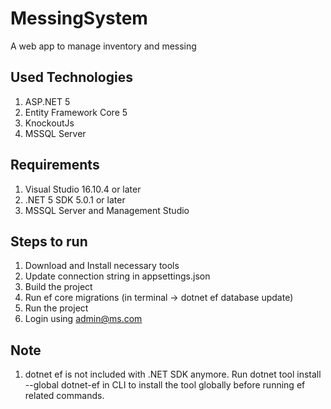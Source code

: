 # MessingSystem
 
A web app to manage inventory and messing

## Used Technologies
1. ASP.NET 5
2. Entity Framework Core 5
3. KnockoutJs
4. MSSQL Server


## Requirements
1. Visual Studio 16.10.4 or later
2. .NET 5 SDK 5.0.1 or later
3. MSSQL Server and Management Studio


## Steps to run
1. Download and Install necessary tools
2. Update connection string in appsettings.json
3. Build the project
4. Run ef core migrations (in terminal -> dotnet ef database update)
5. Run the project
6. Login using admin@ms.com


## Note
1. dotnet ef is not included with .NET SDK anymore. Run dotnet tool install --global dotnet-ef in CLI to install the tool globally before running ef related commands.

